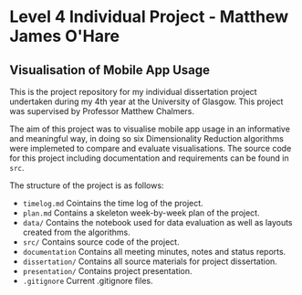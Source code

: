 # Level 4 Individual Project - Matthew James O'Hare
## Visualisation of Mobile App Usage

This is the project repository for my individual dissertation project undertaken during my 4th year at the University of Glasgow. This project was supervised by Professor Matthew Chalmers.

The aim of this project was to visualise mobile app usage in an informative and meaningful way, in doing so six Dimensionality Reduction algorithms were implemeted to compare and evaluate visualisations. The source code for this project including documentation and requirements can be found in `src`.

The structure of the project is as follows:

* `timelog.md` Cointains the time log of the project.
* `plan.md` Contains a skeleton week-by-week plan of the project. 
* `data/` Contains the notebook used for data evaluation as well as layouts created from the algorithms.
* `src/` Contains source code of the project.
* `documentation` Contains all meeting minutes, notes and status reports.
* `dissertation/` Contains all source materials for project dissertation.
* `presentation/` Contains project presentation.
* `.gitignore` Current .gitignore files.


